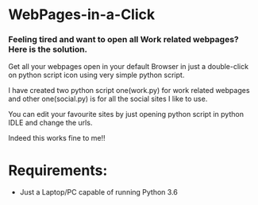 # WebPages-in-a-Click
### Feeling tired and want to open all Work related webpages? Here is the solution.

Get all your webpages open in your default Browser in just a double-click on python script icon using very simple python script.

I have created two python script one(work.py) for work related webpages and other one(social.py) is for all the social sites I like to use.

You can edit your favourite sites by just opening python script in python IDLE and change the urls.

Indeed this works fine to me!!

# Requirements: 
* Just a Laptop/PC capable of running Python 3.6
